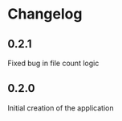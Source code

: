# Changelog

## 0.2.1

Fixed bug in file count logic

## 0.2.0

Initial creation of the application
